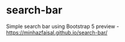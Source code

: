 # search-bar
Simple search bar using Bootstrap 5
preview - https://minhazfaisal.github.io/search-bar/
